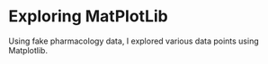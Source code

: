 # Exploring MatPlotLib

Using fake pharmacology data, I explored various data points using Matplotlib.
